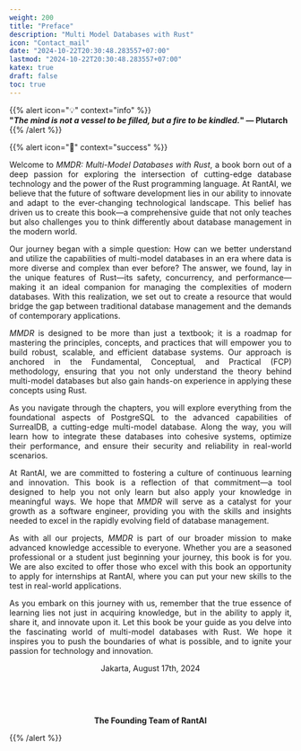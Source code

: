 ```yaml
---
weight: 200  
title: "Preface"  
description: "Multi Model Databases with Rust"  
icon: "Contact_mail"  
date: "2024-10-22T20:30:48.283557+07:00"  
lastmod: "2024-10-22T20:30:48.283557+07:00"  
katex: true  
draft: false  
toc: true  
---
```


{{% alert icon="💡" context="info" %}}  
<strong>"<em>The mind is not a vessel to be filled, but a fire to be kindled.</em>" — Plutarch</strong>  
{{% /alert %}}

{{% alert icon="📘" context="success" %}}  

<p style="text-align: justify;">  
Welcome to <em>MMDR: Multi-Model Databases with Rust</em>, a book born out of a deep passion for exploring the intersection of cutting-edge database technology and the power of the Rust programming language. At RantAI, we believe that the future of software development lies in our ability to innovate and adapt to the ever-changing technological landscape. This belief has driven us to create this book—a comprehensive guide that not only teaches but also challenges you to think differently about database management in the modern world.  
</p>

<p style="text-align: justify;">  
Our journey began with a simple question: How can we better understand and utilize the capabilities of multi-model databases in an era where data is more diverse and complex than ever before? The answer, we found, lay in the unique features of Rust—its safety, concurrency, and performance—making it an ideal companion for managing the complexities of modern databases. With this realization, we set out to create a resource that would bridge the gap between traditional database management and the demands of contemporary applications.  
</p>

<p style="text-align: justify;">  
<em>MMDR</em> is designed to be more than just a textbook; it is a roadmap for mastering the principles, concepts, and practices that will empower you to build robust, scalable, and efficient database systems. Our approach is anchored in the Fundamental, Conceptual, and Practical (FCP) methodology, ensuring that you not only understand the theory behind multi-model databases but also gain hands-on experience in applying these concepts using Rust.  
</p>

<p style="text-align: justify;">  
As you navigate through the chapters, you will explore everything from the foundational aspects of PostgreSQL to the advanced capabilities of SurrealDB, a cutting-edge multi-model database. Along the way, you will learn how to integrate these databases into cohesive systems, optimize their performance, and ensure their security and reliability in real-world scenarios.  
</p>

<p style="text-align: justify;">  
At RantAI, we are committed to fostering a culture of continuous learning and innovation. This book is a reflection of that commitment—a tool designed to help you not only learn but also apply your knowledge in meaningful ways. We hope that <em>MMDR</em> will serve as a catalyst for your growth as a software engineer, providing you with the skills and insights needed to excel in the rapidly evolving field of database management.  
</p>

<p style="text-align: justify;">  
As with all our projects, <em>MMDR</em> is part of our broader mission to make advanced knowledge accessible to everyone. Whether you are a seasoned professional or a student just beginning your journey, this book is for you. We are also excited to offer those who excel with this book an opportunity to apply for internships at RantAI, where you can put your new skills to the test in real-world applications.  
</p>

<p style="text-align: justify;">  
As you embark on this journey with us, remember that the true essence of learning lies not just in acquiring knowledge, but in the ability to apply it, share it, and innovate upon it. Let this book be your guide as you delve into the fascinating world of multi-model databases with Rust. We hope it inspires you to push the boundaries of what is possible, and to ignite your passion for technology and innovation.  
</p>

<center>  
Jakarta, August 17th, 2024  

&nbsp;  

&nbsp;  

<strong>The Founding Team of RantAI</strong>  
</center>  

{{% /alert %}}
